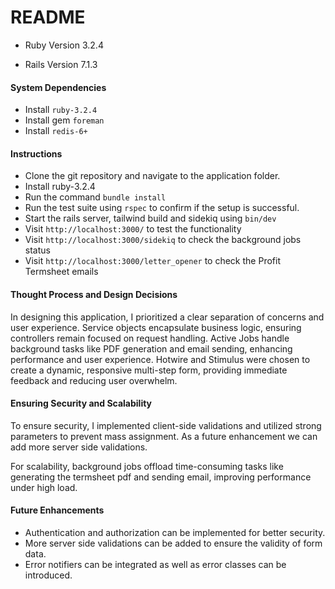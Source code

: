 # README

* Ruby Version 3.2.4

* Rails Version 7.1.3

#### System Dependencies

* Install `ruby-3.2.4`
* Install gem `foreman`
* Install `redis-6+`

#### Instructions

* Clone the git repository and navigate to the application folder.
* Install ruby-3.2.4
* Run the command `bundle install`
* Run the test suite using `rspec` to confirm if the setup is successful.
* Start the rails server, tailwind build and sidekiq using `bin/dev`
* Visit `http://localhost:3000/` to test the functionality
* Visit `http://localhost:3000/sidekiq` to check the background jobs status
* Visit `http://localhost:3000/letter_opener` to check the Profit Termsheet emails

#### Thought Process and Design Decisions

In designing this application, I prioritized a clear separation of concerns and user experience. Service objects encapsulate business logic, ensuring controllers remain focused on request handling. Active Jobs handle background tasks like PDF generation and email sending, enhancing performance and user experience. Hotwire and Stimulus were chosen to create a dynamic, responsive multi-step form, providing immediate feedback and reducing user overwhelm.


#### Ensuring Security and Scalability

To ensure security, I implemented client-side validations and utilized strong parameters to prevent mass assignment. As a future enhancement we can add more server side validations.

For scalability, background jobs offload time-consuming tasks like generating the termsheet pdf and sending email, improving performance under high load.

#### Future Enhancements

* Authentication and authorization can be implemented for better security.
* More server side validations can be added to ensure the validity of form data.
* Error notifiers can be integrated as well as error classes can be introduced.
